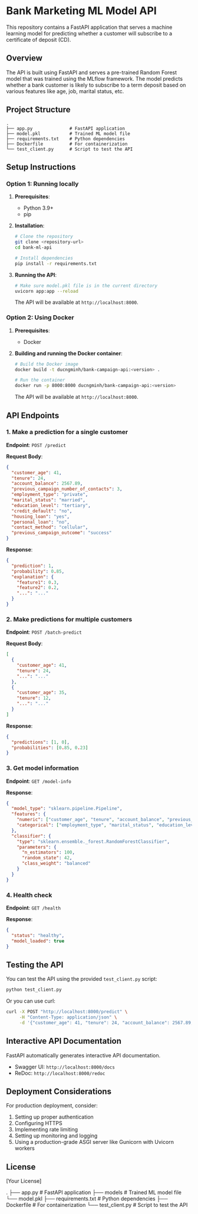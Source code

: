 # Bank Marketing ML Model API

This repository contains a FastAPI application that serves a machine learning model for predicting whether a customer will subscribe to a certificate of deposit (CD).

## Overview

The API is built using FastAPI and serves a pre-trained Random Forest model that was trained using the MLflow framework. The model predicts whether a bank customer is likely to subscribe to a term deposit based on various features like age, job, marital status, etc.

## Project Structure

```
.
├── app.py              # FastAPI application
├── model.pkl           # Trained ML model file
├── requirements.txt    # Python dependencies
├── Dockerfile          # For containerization
└── test_client.py      # Script to test the API
```

## Setup Instructions

### Option 1: Running locally

1. **Prerequisites**:
   - Python 3.9+
   - pip

2. **Installation**:
   ```bash
   # Clone the repository
   git clone <repository-url>
   cd bank-ml-api
   
   # Install dependencies
   pip install -r requirements.txt
   ```

3. **Running the API**:
   ```bash
   # Make sure model.pkl file is in the current directory
   uvicorn app:app --reload
   ```

   The API will be available at `http://localhost:8000`.

### Option 2: Using Docker

1. **Prerequisites**:
   - Docker

2. **Building and running the Docker container**:
   ```bash
   # Build the Docker image
   docker build -t ducngminh/bank-campaign-api:<version> .
   
   # Run the container
   docker run -p 8000:8000 ducngminh/bank-campaign-api:<version>
   ```

   The API will be available at `http://localhost:8000`.

## API Endpoints

### 1. Make a prediction for a single customer

**Endpoint**: `POST /predict`

**Request Body**:
```json
{
  "customer_age": 41,
  "tenure": 24,
  "account_balance": 2567.89,
  "previous_campaign_number_of_contacts": 3,
  "employment_type": "private",
  "marital_status": "married",
  "education_level": "tertiary",
  "credit_default": "no",
  "housing_loan": "yes",
  "personal_loan": "no",
  "contact_method": "cellular",
  "previous_campaign_outcome": "success"
}
```

**Response**:
```json
{
  "prediction": 1,
  "probability": 0.85,
  "explanation": {
    "feature1": 0.3,
    "feature2": 0.2,
    "...": "..."
  }
}
```

### 2. Make predictions for multiple customers

**Endpoint**: `POST /batch-predict`

**Request Body**:
```json
[
  {
    "customer_age": 41,
    "tenure": 24,
    "...": "..."
  },
  {
    "customer_age": 35,
    "tenure": 12,
    "...": "..."
  }
]
```

**Response**:
```json
{
  "predictions": [1, 0],
  "probabilities": [0.85, 0.23]
}
```

### 3. Get model information

**Endpoint**: `GET /model-info`

**Response**:
```json
{
  "model_type": "sklearn.pipeline.Pipeline",
  "features": {
    "numeric": ["customer_age", "tenure", "account_balance", "previous_campaign_number_of_contacts"],
    "categorical": ["employment_type", "marital_status", "education_level", "credit_default", "housing_loan", "personal_loan", "contact_method", "previous_campaign_outcome"]
  },
  "classifier": {
    "type": "sklearn.ensemble._forest.RandomForestClassifier",
    "parameters": {
      "n_estimators": 100,
      "random_state": 42,
      "class_weight": "balanced"
    }
  }
}
```

### 4. Health check

**Endpoint**: `GET /health`

**Response**:
```json
{
  "status": "healthy",
  "model_loaded": true
}
```

## Testing the API

You can test the API using the provided `test_client.py` script:

```bash
python test_client.py
```

Or you can use curl:

```bash
curl -X POST "http://localhost:8000/predict" \
     -H "Content-Type: application/json" \
     -d '{"customer_age": 41, "tenure": 24, "account_balance": 2567.89, "previous_campaign_number_of_contacts": 3, "employment_type": "private", "marital_status": "married", "education_level": "tertiary", "credit_default": "no", "housing_loan": "yes", "personal_loan": "no", "contact_method": "cellular", "previous_campaign_outcome": "success"}'
```

## Interactive API Documentation

FastAPI automatically generates interactive API documentation.

- Swagger UI: `http://localhost:8000/docs`
- ReDoc: `http://localhost:8000/redoc`

## Deployment Considerations

For production deployment, consider:

1. Setting up proper authentication
2. Configuring HTTPS
3. Implementing rate limiting
4. Setting up monitoring and logging
5. Using a production-grade ASGI server like Gunicorn with Uvicorn workers

## License

[Your License]

  .
  ├── app.py              # FastAPI application
  ├── models              # Trained ML model file
      └── model.pkl
  ├── requirements.txt    # Python dependencies
  ├── Dockerfile          # For containerization
  └── test_client.py      # Script to test the API